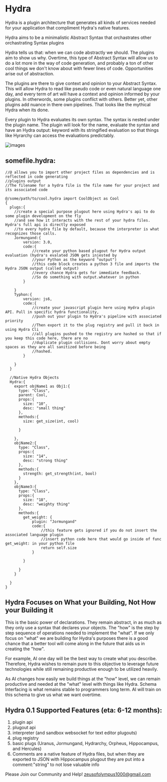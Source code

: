 # Hydra 
Hydra is a plugin architecture that generates all kinds of services needed for your application that compliment Hydra's native features.

Hydra aims to be a minimalistic Abstract Syntax that orchastrates other orchastrating Syntax plugins

Hydra tells us that: when we can code abstractly we should. The plugins aim to show us why. Overtime, this type of Abstract Syntax will allow us to do a lot more in the way of code generation, and probably a ton of other cool things we don't know about with fewer lines of code. Opportunities arise out of abstraction.

The plugins are there to give context and opinion to your Abstract Syntax. This will allow Hydra to read like pseudo code or even natural language one day, and every term of art will have a context and opinion informed by your plugins. In otherwords, some plugins conflict with others. Better yet, other plugins add nuance in there own pipelines. That looks like the mythical Hydra when its done.

Every plugin to Hydra evaluates its own syntax. The syntax is nested under the plugin name. The plugin will look for the name, evaluate the syntax and have an Hydra output: keyword with its stringified evaluation so that things like Hyrarchy can access the evaluations predictably.

![images](https://user-images.githubusercontent.com/107733608/175181009-7d7129b8-465b-46c9-853a-3f3d5d644cd0.jpg)


## somefile.hydra:
    //@ allows you to import other project files as dependencies and is reflected in code generating 
    //plugins output
    //The filename for a hydra file is the file name for your project and its associated code
    
    @/some/path/to/cool.hydra import CoolObject as Cool   
    {
      plugs:{
        //create a special purpose plugout here using Hydra's api to do some plugin development on the fly
        //and see how it interacts with the rest of your hydra files. Hydra's full api is directly exposed
        //to every hydra file by default, because the interpreter is what recognizes those calls.
        Jormungand:{
            version: 3.0,
            code:{
                //create your python based plugout for Hydra output evaluation (hydra's evalated JSON gets injested by 
                //your Python as the keyword "output")
                //this code block creates a python 3 file and imports the Hydra JSON output (called output) 
                //every chance Hydra gets for immediate feedback.
                //So do something with output.whatever in python
            }

        }
        Typhon:{
            version: js6,
            code:{
                //create your javascript plugin here using Hydra plugin API. Pull in specific hydra functionality,
                //push out your plugin to Hydra's pipeline with associated priority
                //Then export it to the plug registry and pull it back in using Hydra Cli
                //all plugins pushed to the registry are hashed so that if you keep this code here, there are no
                //duplicate plugin collisions. Dont worry about empty spaces as they are all sanitized before being
                //hashed.
            }
            
        }
      }

      //Native Hydra Objects
      Hydra:{
        export objName1 as Obj1:{
          type: "Class",
          parent: Cool,
          props:{
            size: "10",
            desc: "small thing"
          },
          methods:{
            size: get_size(int, cool)

          }

        },
        objName2:{
          type: "Class",
          props:{
            size: "14",
            desc: "strong thing"
          },
          methods:{
            strength: get_strength(int, bool)
          }
        },
        objName3:{
          type: "Class",
          props:{
            size: "18",
            desc: "weighty thing"
          },
          methods:{
            get_weight: {
                plugin: "Jormungand"
                code:{
                    //this feature gets ignored if you do not insert the associated language plugin
                    //insert python code here that would go inside of func get_weight: in your python file
                    return self.size
                }

            }
            
          }
        }

      }
    }
    
## Hydra Focuses on What your Building, Not How your Building it
This is the basic power of declarations. They remain abstract, in as much as they only use a syntax that declares your objects. 
The "how" is the step by step sequence of operations needed to implement the "what". If we only focus on "what" we are building
for Hydra's purposes there is a good chance that a better tool will come along in the future that aids us in creating the "how".

For example, AI one day will be the best way to create what you describe. Therefore, Hydra wishes to remain pure to this objective
to leverage future technologies while still remaining productive enough to be utilized heavily.

As AI changes how easily we build things at the "how" level, we can remain productive and needed at the "what" level with things like Hydra.
Schema Interfacing is what remains stable to programmers long term. AI will train on this schema to give us what we want overtime.

## Hydra 0.1 Supported Features (eta: 6-12 months):
1. plugin api
2. plugout api
3. interpreter (and sandbox websocket for text editor plugouts)
4. plug registry
5. basic plugs (Uranus, Jormungand, Hydrarchy, Orpheus, Hippocampus, and Hercules)
6. Comments are a native feature of Hydra files, but when they are exported to JSON with Hippocampus plugout they are put into a comment:"string" to not lose valuable info

Please Join our Community and Help!
zeusofolympus1000@gmail.com
